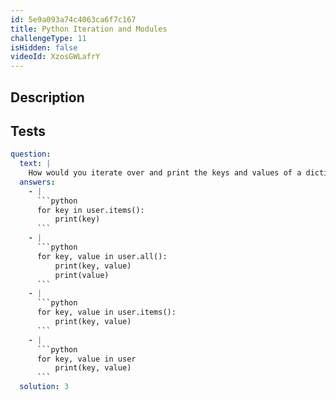 ```yaml
---
id: 5e9a093a74c4063ca6f7c167
title: Python Iteration and Modules
challengeType: 11
isHidden: false
videoId: XzosGWLafrY
---
```


## Description

<section id='description'>
</section>

## Tests

<section id='tests'>

````yml
question:
  text: |
    How would you iterate over and print the keys and values of a dictionary named `user`?
  answers:
    - |
      ```python
      for key in user.items():
          print(key)
      ```
    - |
      ```python
      for key, value in user.all():
          print(key, value)
          print(value)
      ```
    - |
      ```python
      for key, value in user.items():
          print(key, value)
      ```
    - |
      ```python
      for key, value in user
          print(key, value)
      ```
  solution: 3
````

</section>

